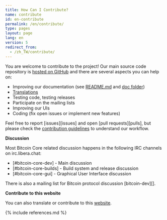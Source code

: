 ```yaml
---
title: How Can I Contribute?
name: contribute
id: en-contribute
permalink: /en/contribute/
type: pages
layout: page
lang: en
version: 5
redirect_from:
  - /zh_TW/contribute/
---
```


You are welcome to contribute to the project!
Our main source code repository is [hosted on GitHub](https://github.com/bitcoin/bitcoin/) and there are several aspects you can help on:

  - Improving our documentation (see [README.md][README.md] and [doc folder][doc])
  - [Translations][translation_process.md]
  - Testing code, testing releases
  - Participate on the mailing lists
  - Improving our UIs
  - Coding (fix open issues or implement new features)

Feel free to report [issues][issues] and open [pull requests][pulls], but please check the [contribution guidelines](/en/faq/contributing-code) to understand our workflow.

**Discussion**

Most Bitcoin Core related discussion happens in the following IRC channels on irc.libera.chat:

- [#bitcoin-core-dev] - Main discussion
- [#bitcoin-core-builds] - Build system and release discussion
- [#bitcoin-core-gui] - Graphical User Interface discussion

There is also a mailing list for Bitcoin protocol discussion [bitcoin-dev][].

**Contribute to this website**

You can also translate or contribute to this [website][website-contrib].

[README.md]: https://github.com/bitcoin/bitcoin/blob/master/README.md
[doc]: https://github.com/bitcoin/bitcoin/tree/master/doc
[translation_process.md]: https://github.com/bitcoin/bitcoin/blob/master/doc/translation_process.md
[website-contrib]: https://github.com/bitcoin-core/bitcoincore.org/blob/master/CONTRIBUTING.md

{% include references.md %}
